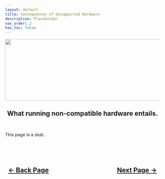 ```yaml
---
layout: default
title: Consequences of Unsupported Hardware
description: Placeholder
nav_order: 2
has_toc: false
---
```


<style>
  .navigation-container {
    display: flex;
    justify-content: space-between;
    align-items: center;
    width: 100%;
  }
  
  .nav-button {
    margin: 10px;
  }
</style>

<p align="center">
  <img width="650" height="200" src="../../assets/Headers/Header-ConsequencesOfUHW.png">
</p>

<h2 align="center">What running non-compatible hardware entails.</h2>
<br>

This page is a stub.

<br>
<h2 align="center">
  <br>
  <div class="navigation-container">
    <a class="nav-button" href="../01-Importance">&larr; Back Page</a>
    <a class="nav-button" href="../03-KnowYourHardware/index">Next Page &rarr;</a>
  </div>
  <br>
</h2>
